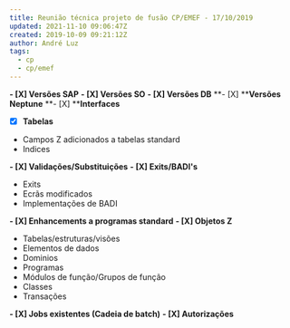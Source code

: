```yaml
---
title: Reunião técnica projeto de fusão CP/EMEF - 17/10/2019
updated: 2021-11-10 09:06:47Z
created: 2019-10-09 09:21:12Z
author: André Luz
tags:
  - cp
  - cp/emef
---
```


**- [X] Versões SAP**
**- [X] Versões SO**
**- [X] Versões DB**
**- [X] ****Versões Neptune**
**- [X] ****Interfaces**

- [X] **Tabelas**
- Campos Z adicionados a tabelas standard
- Indices

**- [X] Validações/Substituições**
**- [X] Exits/BADI's**

- Exits
- Ecrãs modificados
- Implementações de BADI

**- [X] Enhancements a programas standard**
**- [X] Objetos Z**

- Tabelas/estruturas/visões
- Elementos de dados
- Dominios
- Programas
- Módulos de função/Grupos de função
- Classes
- Transações

**- [X] Jobs existentes (Cadeia de batch)**
**- [X] Autorizações**